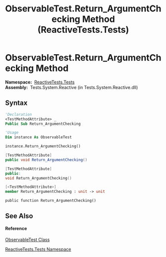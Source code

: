 ﻿---
title: ObservableTest.Return_ArgumentChecking Method  (ReactiveTests.Tests)
TOCTitle: Return_ArgumentChecking Method
ms:assetid: M:ReactiveTests.Tests.ObservableTest.Return_ArgumentChecking
ms:mtpsurl: https://msdn.microsoft.com/en-us/library/reactivetests.tests.observabletest.return_argumentchecking(v=VS.103)
ms:contentKeyID: 36618961
ms.date: 06/28/2011
mtps_version: v=VS.103
f1_keywords:
- ReactiveTests.Tests.ObservableTest.Return_ArgumentChecking
dev_langs:
- CSharp
- JScript
- VB
- FSharp
- c++
---

# ObservableTest.Return\_ArgumentChecking Method

**Namespace:**  [ReactiveTests.Tests](hh289046\(v=vs.103\).md)  
**Assembly:**  Tests.System.Reactive (in Tests.System.Reactive.dll)

## Syntax

``` vb
'Declaration
<TestMethodAttribute> _
Public Sub Return_ArgumentChecking
```

``` vb
'Usage
Dim instance As ObservableTest

instance.Return_ArgumentChecking()
```

``` csharp
[TestMethodAttribute]
public void Return_ArgumentChecking()
```

``` c++
[TestMethodAttribute]
public:
void Return_ArgumentChecking()
```

``` fsharp
[<TestMethodAttribute>]
member Return_ArgumentChecking : unit -> unit 
```

``` jscript
public function Return_ArgumentChecking()
```

## See Also

#### Reference

[ObservableTest Class](hh288687\(v=vs.103\).md)

[ReactiveTests.Tests Namespace](hh289046\(v=vs.103\).md)

